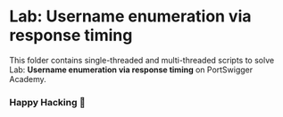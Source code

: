 # Lab: Username enumeration via response timing
This folder contains single-threaded and multi-threaded scripts to solve Lab: **Username enumeration via response timing** on PortSwigger Academy.

### Happy Hacking 👾
